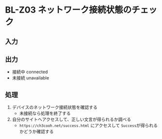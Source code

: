 # BL-Z03 ネットワーク接続状態のチェック

## 入力

## 出力

* 接続中 connected
* 未接続 unavailable

## 処理

1. デバイスのネットワーク接続状態を確認する
    * 未接続なら処理を終了する
2. 自分のサイトへアクセスして、正しい文言が得られるか調べる
    * `https://ch3cooh.net/success.html` にアクセスして `Success`が得られるかどうか確認する